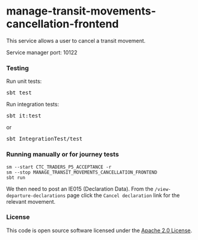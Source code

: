 
# manage-transit-movements-cancellation-frontend

This service allows a user to cancel a transit movement.

Service manager port: 10122

### Testing

Run unit tests:
<pre>sbt test</pre>  
Run integration tests:  
<pre>sbt it:test</pre>  
or
<pre>sbt IntegrationTest/test</pre> 

### Running manually or for journey tests

    sm --start CTC_TRADERS_P5_ACCEPTANCE -r
    sm --stop MANAGE_TRANSIT_MOVEMENTS_CANCELLATION_FRONTEND
    sbt run

We then need to post an IE015 (Declaration Data). From the `/view-departure-declarations` page click the `Cancel declaration` link for the relevant movement.

### License

This code is open source software licensed under the [Apache 2.0 License]("http://www.apache.org/licenses/LICENSE-2.0.html").

